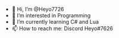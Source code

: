 - 👋 Hi, I’m @Heyo7726
- 👀 I’m interested in Programming
- 🌱 I’m currently learning C# and Lua
- 📫 How to reach me: Discord Heyo#7626
